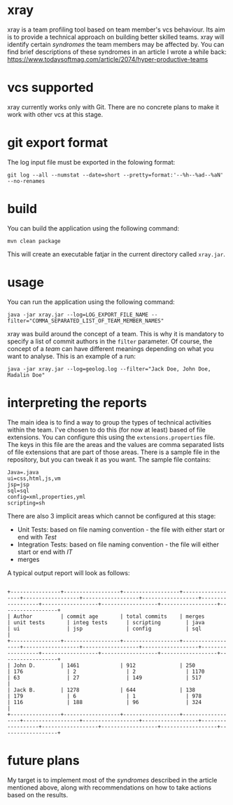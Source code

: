   # xray
  xray is a team profiling tool based on team member's vcs behaviour. Its aim is to provide a technical approach on building better skilled teams. xray will identify certain _syndromes_ the team members may be affected by. You can find brief descriptions of these syndromes in an article I wrote a while back: https://www.todaysoftmag.com/article/2074/hyper-productive-teams

  # vcs supported
  xray currently works only with Git. There are no concrete plans to make it work with other vcs at this stage.

  # git export format
  The log input file must be exported in the folowing format:

  `git log --all --numstat --date=short --pretty=format:'--%h--%ad--%aN' --no-renames`

  # build
  You can build the application using the following command:

  `mvn clean package`

  This will create an executable fatjar in the current directory called `xray.jar`.

  # usage
  You can run the application using the following command:

  `java -jar xray.jar --log=LOG_EXPORT_FILE_NAME --filter="COMMA_SEPARATED_LIST_OF_TEAM_MEMBER_NAMES"`

  xray was build around the concept of a team. This is why it is mandatory to specify a list of commit authors in the `filter` parameter. Of course, the concept of a _team_ can have different meanings depending on what you want to analyse.
This is an example of a run:

`java -jar xray.jar --log=geolog.log --filter="Jack Doe, John Doe, Madalin Doe"`

# interpreting the reports
The main idea is to find a way to group the types of technical activities within the team. I've chosen to do this (for now at least) based of file extensions. You can configure this using the `extensions.properties` file. The keys in this file are the areas and the values are comma separated lists of file extensions that are part of those areas. There is a sample file in the repository, but you can tweak it as you want. The sample file contains:

```
Java=.java
ui=css,html,js,vm
jsp=jsp
sql=sql
config=xml,properties,yml
scripting=sh
```
There are also 3 implicit areas which cannot be configured at this stage:
- Unit Tests: based on file naming convention - the file with either start or end with _Test_
- Integration Tests: based on file naming convention - the file will either start or end with _IT_
- merges

A typical output report will look as follows:

```

+----------------+------------------+------------------+------------------+------------------+------------------+------------------+------------------+------------------+------------------+------------------+------------------+
| Author         | commit age       | total commits    | merges           | unit tests       | integ tests      | scripting        | java             | ui               | jsp              | config           | sql              |
+----------------+------------------+------------------+------------------+------------------+------------------+------------------+------------------+------------------+------------------+------------------+------------------+
| John D.        | 1461             | 912              | 250              | 176              | 2                | 2                | 1170             | 63               | 27               | 149              | 517              |
| Jack B.        | 1278             | 644              | 138              | 179              | 6                | 1                | 978              | 116              | 188              | 96               | 324              |
+----------------+------------------+------------------+------------------+------------------+------------------+------------------+------------------+------------------+------------------+------------------+------------------+

```


# future plans
My target is to implement most of the _syndromes_ described in the article mentioned above, along with recommendations on how to take actions based on the results.
